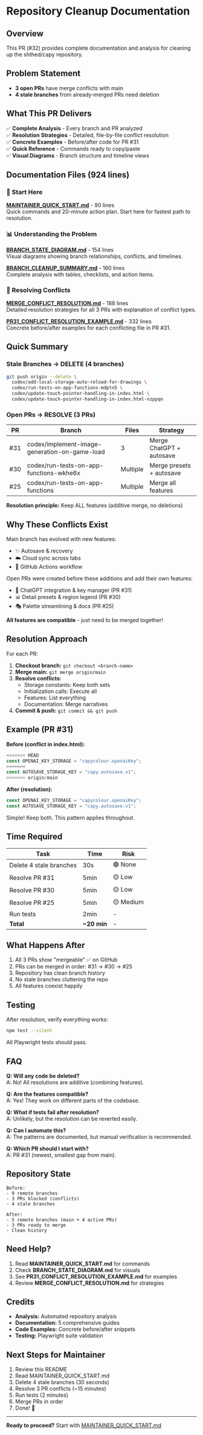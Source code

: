 # Repository Cleanup Documentation

## Overview

This PR (#32) provides complete documentation and analysis for cleaning up the shthed/capy repository.

## Problem Statement

- **3 open PRs** have merge conflicts with main
- **4 stale branches** from already-merged PRs need deletion

## What This PR Delivers

✅ **Complete Analysis** - Every branch and PR analyzed  
✅ **Resolution Strategies** - Detailed, file-by-file conflict resolution  
✅ **Concrete Examples** - Before/after code for PR #31  
✅ **Quick Reference** - Commands ready to copy/paste  
✅ **Visual Diagrams** - Branch structure and timeline views

## Documentation Files (924 lines)

### 🎯 Start Here

**[MAINTAINER_QUICK_START.md](./MAINTAINER_QUICK_START.md)** - 90 lines  
Quick commands and 20-minute action plan. Start here for fastest path to resolution.

### 📊 Understanding the Problem

**[BRANCH_STATE_DIAGRAM.md](./BRANCH_STATE_DIAGRAM.md)** - 154 lines  
Visual diagrams showing branch relationships, conflicts, and timelines.

**[BRANCH_CLEANUP_SUMMARY.md](./BRANCH_CLEANUP_SUMMARY.md)** - 160 lines  
Complete analysis with tables, checklists, and action items.

### 🔧 Resolving Conflicts

**[MERGE_CONFLICT_RESOLUTION.md](./MERGE_CONFLICT_RESOLUTION.md)** - 188 lines  
Detailed resolution strategies for all 3 PRs with explanation of conflict types.

**[PR31_CONFLICT_RESOLUTION_EXAMPLE.md](./PR31_CONFLICT_RESOLUTION_EXAMPLE.md)** - 332 lines  
Concrete before/after examples for each conflicting file in PR #31.

## Quick Summary

### Stale Branches → DELETE (4 branches)

```bash
git push origin --delete \
  codex/add-local-storage-auto-reload-for-drawings \
  codex/run-tests-on-app-functions-mdptn5 \
  codex/update-touch-pointer-handling-in-index.html \
  codex/update-touch-pointer-handling-in-index.html-nzppqn
```

### Open PRs → RESOLVE (3 PRs)

| PR | Branch | Files | Strategy |
|----|--------|-------|----------|
| #31 | codex/implement-image-generation-on-game-load | 3 | Merge ChatGPT + autosave |
| #30 | codex/run-tests-on-app-functions-wkhe6x | Multiple | Merge presets + autosave |
| #25 | codex/run-tests-on-app-functions | Multiple | Merge all features |

**Resolution principle:** Keep ALL features (additive merge, no deletions)

## Why These Conflicts Exist

Main branch has evolved with new features:
- ✨ Autosave & recovery
- ☁️ Cloud sync across tabs  
- 🤖 GitHub Actions workflow

Open PRs were created before these additions and add their own features:
- 🎨 ChatGPT integration & key manager (PR #31)
- 📊 Detail presets & region legend (PR #30)
- 🎭 Palette streamlining & docs (PR #25)

**All features are compatible** - just need to be merged together!

## Resolution Approach

For each PR:

1. **Checkout branch:** `git checkout <branch-name>`
2. **Merge main:** `git merge origin/main`
3. **Resolve conflicts:**
   - Storage constants: Keep both sets
   - Initialization calls: Execute all
   - Features: List everything
   - Documentation: Merge narratives
4. **Commit & push:** `git commit && git push`

## Example (PR #31)

**Before (conflict in index.html):**
```javascript
<<<<<<< HEAD
const OPENAI_KEY_STORAGE = "capycolour.openaiKey";
=======
const AUTOSAVE_STORAGE_KEY = "capy.autosave.v1";
>>>>>>> origin/main
```

**After (resolution):**
```javascript
const OPENAI_KEY_STORAGE = "capycolour.openaiKey";
const AUTOSAVE_STORAGE_KEY = "capy.autosave.v1";
```

Simple! Keep both. This pattern applies throughout.

## Time Required

| Task | Time | Risk |
|------|------|------|
| Delete 4 stale branches | 30s | 🟢 None |
| Resolve PR #31 | 5min | 🟡 Low |
| Resolve PR #30 | 5min | 🟡 Low |
| Resolve PR #25 | 5min | 🟡 Medium |
| Run tests | 2min | - |
| **Total** | **~20 min** | - |

## What Happens After

1. All 3 PRs show "mergeable" ✅ on GitHub
2. PRs can be merged in order: #31 → #30 → #25
3. Repository has clean branch history
4. No stale branches cluttering the repo
5. All features coexist happily

## Testing

After resolution, verify everything works:

```bash
npm test --silent
```

All Playwright tests should pass.

## FAQ

**Q: Will any code be deleted?**  
A: No! All resolutions are additive (combining features).

**Q: Are the features compatible?**  
A: Yes! They work on different parts of the codebase.

**Q: What if tests fail after resolution?**  
A: Unlikely, but the resolution can be reverted easily.

**Q: Can I automate this?**  
A: The patterns are documented, but manual verification is recommended.

**Q: Which PR should I start with?**  
A: PR #31 (newest, smallest gap from main).

## Repository State

```
Before:
- 9 remote branches
- 3 PRs blocked (conflicts)
- 4 stale branches

After:
- 5 remote branches (main + 4 active PRs)
- 3 PRs ready to merge
- Clean history
```

## Need Help?

1. Read **MAINTAINER_QUICK_START.md** for commands
2. Check **BRANCH_STATE_DIAGRAM.md** for visuals
3. See **PR31_CONFLICT_RESOLUTION_EXAMPLE.md** for examples
4. Review **MERGE_CONFLICT_RESOLUTION.md** for strategies

## Credits

- **Analysis:** Automated repository analysis
- **Documentation:** 5 comprehensive guides
- **Code Examples:** Concrete before/after snippets
- **Testing:** Playwright suite validation

## Next Steps for Maintainer

1. Review this README
2. Read MAINTAINER_QUICK_START.md
3. Delete 4 stale branches (30 seconds)
4. Resolve 3 PR conflicts (~15 minutes)
5. Run tests (2 minutes)
6. Merge PRs in order
7. Done! 🎉

---

**Ready to proceed?** Start with [MAINTAINER_QUICK_START.md](./MAINTAINER_QUICK_START.md)
